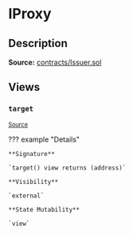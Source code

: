 # IProxy

## Description

**Source:** [contracts/Issuer.sol](https://github.com/Synthetixio/synthetix/tree/v2.80.1-alpha/contracts/Issuer.sol)

## Views

### `target`

<sub>[Source](https://github.com/Synthetixio/synthetix/tree/v2.80.1-alpha/contracts/Issuer.sol#L31)</sub>

??? example "Details"

    **Signature**

    `target() view returns (address)`

    **Visibility**

    `external`

    **State Mutability**

    `view`
